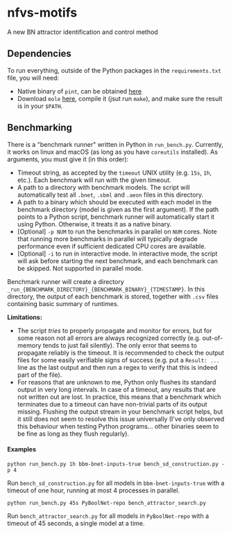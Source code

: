 # nfvs-motifs
A new BN attractor identification and control method


## Dependencies

To run everything, outside of the Python packages in the `requirements.txt` file, you will need:

 - Native binary of `pint`, can be obtained [here](https://loicpauleve.name/pint/doc/#Binaries)
 - Download `mole` [here](http://www.lsv.fr/~schwoon/tools/mole/), compile it (jsut run `make`), and make sure the result is in your `$PATH`.

## Benchmarking

There is a "benchmark runner" written in Python in `run_bench.py`. Currently, it works on linux and macOS (as long as you have `coreutils` installed). 
As arguments, you must give it (in this order):

 - Timeout string, as accepted by the `timeout` UNIX utility (e.g. `15s`, `1h`, etc.). Each benchmark will run with the given timeout.
 - A path to a directory with benchmark models. The script will automatically test all `.bnet`, `.sbml` and `.aeon` files in this directory.
 - A path to a binary which should be executed with each model in the benchmark directory (model is given as the first argument). If the path points to a Python script, benchmark runner will automatically start it using Python. Otherwise, it treats it as a native binary.
 - \[Optional] `-p NUM` to run the benchmarks in parallel on `NUM` cores. Note that running more benchmarks in parallel will typically degrade performance even if sufficient dedicated CPU cores are available.
 - \[Optional] `-i` to run in interactive mode. In interactive mode, the script will ask before starting the next benchmark, and each benchmark can be skipped. Not supported in parallel mode.

Benchmark runner will create a directory `_run_{BENCHMARK_DIRECTORY}_{BENCHMARK_BINARY}_{TIMESTAMP}`. In this directory, the output of each benchmark is stored, together with `.csv` files containing basic summary of runtimes.

**Limitations:**
 - The script *tries* to properly propagate and monitor for errors, but for some reason not all errors are always recognized correctly (e.g. out-of-memory tends to just fail silently). The only error that seems to propagate reliably is the timeout. It is recommended to check the output files for some easily verifiable signs of success (e.g. put a `Result: ...` line as the last output and then run a regex to verify that this is indeed part of the file).
 - For reasons that are unknown to me, Python only flushes its standard output in very long intervals. In case of a timeout, any results that are not written out are lost. In practice, this means that a benchmark which terminates due to a timeout can have non-trivial parts of its output missing. Flushing the output stream in your benchmark script helps, but it still does not seem to resolve this issue universally (I've only observed this behaviour when testing Python programs... other binaries seem to be fine as long as they flush regularly).

#### Examples

```
python run_bench.py 1h bbm-bnet-inputs-true bench_sd_construction.py -p 4
```

Run `bench_sd_construction.py` for all models in `bbm-bnet-inputs-true` with a timeout of one hour, running at most 4 processes in parallel.

```
python run_bench.py 45s PyBoolNet-repo bench_attractor_search.py
```

Run `bench_attractor_search.py` for all models in `PyBoolNet-repo` with a timeout of 45 seconds, a single model at a time.

